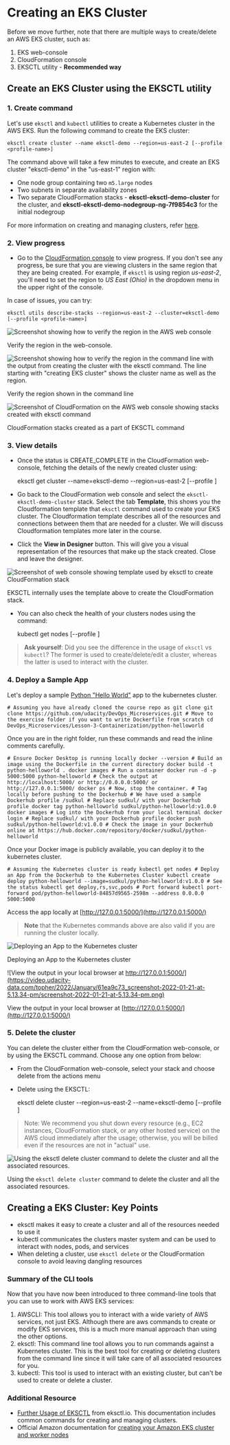 # Creating an EKS Cluster

Before we move further, note that there are multiple ways to create/delete an AWS EKS cluster, such as:

1. EKS web-console
2. CloudFormation console
3. EKSCTL utility - **Recommended way**

## Create an EKS Cluster using the EKSCTL utility

### 1\. Create command

Let's use `eksctl` and `kubectl` utilities to create a Kubernetes cluster in the AWS EKS. Run the following command to create the EKS cluster:
    
    eksctl create cluster --name eksctl-demo --region=us-east-2 [--profile <profile-name>] 

The command above will take a few minutes to execute, and create an EKS cluster "eksctl-demo" in the "us-east-1" region with:

* One node group containing two `m5.large` nodes
* Two subnets in separate availability zones
* Two separate CloudFormation stacks - **eksctl-eksctl-demo-cluster** for the cluster, and **eksctl-eksctl-demo-nodegroup-ng-7f9854c3** for the initial nodegroup

For more information on creating and managing clusters, refer [here](https://eksctl.io/usage/creating-and-managing-clusters/).

### 2\. View progress

* Go to the [CloudFormation console](https://us-east-2.console.aws.amazon.com/cloudformation/) to view progress. If you don't see any progress, be sure that you are viewing clusters in the same region that they are being created. For example, if `eksctl` is using region _us-east-2_, you'll need to set the region to _US East (Ohio)_ in the dropdown menu in the upper right of the console.

In case of issues, you can try:
    
    eksctl utils describe-stacks --region=us-east-2 --cluster=eksctl-demo [--profile <profile-name>] 

![Screenshot showing how to verify the region in the AWS web console](https://video.udacity-data.com/topher/2020/July/5eff66fe_screenshot-2020-07-03-at-10.41.52-pm/screenshot-2020-07-03-at-10.41.52-pm.png)

Verify the region in the web-console.

![Screenshot showing how to verify the region in the command line with the output from creating the cluster with the eksctl command. The line starting with "creating EKS cluster" shows the cluster name as well as the region.](https://video.udacity-data.com/topher/2021/May/609913fe_screenshot-2021-05-10-at-4.37.10-pm/screenshot-2021-05-10-at-4.37.10-pm.png)

Verify the region shown in the command line

![Screenshot of CloudFormation on the AWS web console showing stacks created with eksctl command](https://video.udacity-data.com/topher/2021/May/60991903_screenshot-2021-05-10-at-4.58.34-pm/screenshot-2021-05-10-at-4.58.34-pm.png)

CloudFormation stacks created as a part of EKSCTL command

### 3\. View details

* Once the status is CREATE\_COMPLETE in the CloudFormation web-console, fetching the details of the newly created cluster using:
    
    eksctl get cluster --name=eksctl-demo --region=us-east-2 [--profile <profile-name>] 

* Go back to the CloudFormation web console and select the `eksctl-eksctl-demo-cluster` stack. Select the tab **Template**, this shows you the Cloudformation template that `eksctl` command used to create your EKS cluster. The Cloudformation template describes all of the resources and connections between them that are needed for a cluster. We will discuss Cloudformation templates more later in the course.

* Click the **View in Designer** button. This will give you a visual representation of the resources that make up the stack created. Close and leave the designer.

![Screenshot of web console showing template used by eksctl to create CloudFormation stack](https://video.udacity-data.com/topher/2021/May/609919c7_screenshot-2021-05-10-at-5.00.44-pm/screenshot-2021-05-10-at-5.00.44-pm.png)

EKSCTL internally uses the template above to create the CloudFormation stack.

* You can also check the health of your clusters nodes using the command:
    
    kubectl get nodes [--profile <profile-name>] 

> **Ask yourself**: Did you see the difference in the usage of `eksctl` vs `kubectl`? The former is used to create/delete/edit a cluster, whereas the latter is used to interact with the cluster.

### 4\. Deploy a Sample App

Let's deploy a sample [Python "Hello World"](https://github.com/udacity/DevOps_Microservices/tree/master/Lesson-3-Containerization/python-helloworld) app to the kubernetes cluster.
    
    # Assuming you have already cloned the course repo as git clone git clone https://github.com/udacity/DevOps_Microservices.git # Move to the exercise folder if you want to write Dockerfile from scratch cd DevOps_Microservices/Lesson-3-Containerization/python-helloworld 

Once you are in the right folder, run these commands and read the inline comments carefully.
    
    # Ensure Docker Desktop is running locally docker --version # Build an image using the Dockerfile in the current directory docker build -t python-helloworld . docker images # Run a container docker run -d -p 5000:5000 python-helloworld # Check the output at http://localhost:5000/ or http://0.0.0.0:5000/ or http://127.0.0.1:5000/ docker ps # Now, stop the container. # Tag locally before pushing to the Dockerhub # We have used a sample Dockerhub profile /sudkul # Replace sudkul/ with your Dockerhub profile docker tag python-helloworld sudkul/python-helloworld:v1.0.0 docker images # Log into the Dockerhub from your local terminal docker login # Replace sudkul/ with your Dockerhub profile docker push sudkul/python-helloworld:v1.0.0 # Check the image in your Dockerhub online at https://hub.docker.com/repository/docker/sudkul/python-helloworld 

Once your Docker image is publicly available, you can deploy it to the kubernetes cluster.
    
    # Assuming the Kubernetes cluster is ready kubectl get nodes # Deploy an App from the Dockerhub to the Kubernetes Cluster kubectl create deploy python-helloworld --image=sudkul/python-helloworld:v1.0.0 # See the status kubectl get deploy,rs,svc,pods # Port forward kubectl port-forward pod/python-helloworld-84857d9565-2598m --address 0.0.0.0 5000:5000 

Access the app locally at [http://127.0.0.1:5000/](http://127.0.0.1:5000/)
> 
> **Note** that the Kubernetes commands above are also valid if you are running the cluster locally.

![Deploying an App to the Kubernetes cluster](https://video.udacity-data.com/topher/2022/January/61ea9c9a_screenshot-2022-01-21-at-5.09.52-pm/screenshot-2022-01-21-at-5.09.52-pm.png)

Deploying an App to the Kubernetes cluster

![View the output in your local browser at http://127.0.0.1:5000/](https://video.udacity-data.com/topher/2022/January/61ea9c73_screenshot-2022-01-21-at-5.13.34-pm/screenshot-2022-01-21-at-5.13.34-pm.png)

View the output in your local browser at [http://127.0.0.1:5000/](http://127.0.0.1:5000/)

### 5\. Delete the cluster

You can delete the cluster either from the CloudFormation web-console, or by using the EKSCTL command. Choose any one option from below:

* From the CloudFormation web-console, select your stack and choose delete from the actions menu
* Delete using the EKSCTL:
    
    eksctl delete cluster --region=us-east-2 --name=eksctl-demo [--profile <profile-name>] 

> Note: We recommend you shut down every resource (e.g., EC2 instances, CloudFormation stack, or any other hosted service) on the AWS cloud immediately after the usage; otherwise, you will be billed even if the resources are not in "actual" use.

![Using the `eksctl delete cluster` command to delete the cluster and all the associated resources. ](https://video.udacity-data.com/topher/2022/January/61eaa026_screenshot-2022-01-21-at-5.29.31-pm/screenshot-2022-01-21-at-5.29.31-pm.png)

Using the `eksctl delete cluster` command to delete the cluster and all the associated resources.

## Creating a EKS Cluster: Key Points

* eksctl makes it easy to create a cluster and all of the resources needed to use it
* kubectl communicates the clusters master system and can be used to interact with nodes, pods, and services
* When deleting a cluster, use `eksctl delete` or the CloudFormation console to avoid leaving dangling resources

### Summary of the CLI tools

Now that you have now been introduced to three command-line tools that you can use to work with AWS EKS services:

1. AWSCLI: This tool allows you to interact with a wide variety of AWS services, not just EKS. Although there are aws commands to create or modify EKS services, this is a much more manual approach than using the other options.
2. eksctl: This command line tool allows you to run commands against a Kubernetes cluster. This is the best tool for creating or deleting clusters from the command line since it will take care of all associated resources for you.
3. kubectl: This tool is used to interact with an existing cluster, but can't be used to create or delete a cluster.

### Additional Resource

* [Further Usage of EKSCTL](https://eksctl.io/usage/creating-and-managing-clusters/) from eksctl.io. This documentation includes common commands for creating and managing clusters.
* Official Amazon documentation for [creating your Amazon EKS cluster and worker nodes](https://docs.aws.amazon.com/eks/latest/userguide/getting-started-eksctl.html)

